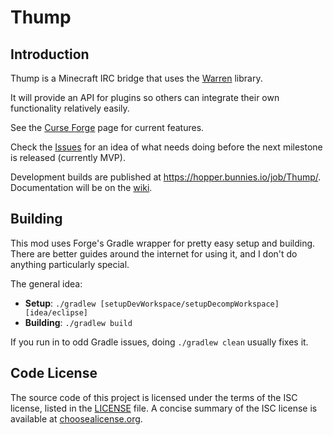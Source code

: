 # Thump

## Introduction
Thump is a Minecraft IRC bridge that uses the [Warren](https://github.com/voxelcarrot/Warren) library.

It will provide an API for plugins so others can integrate their own functionality relatively easily.

See the [Curse Forge](http://minecraft.curseforge.com/mc-mods/231124-thump) page for current features.

Check the [Issues](https://github.com/voxelcarrot/Thump/issues) for an idea of what needs doing before the next milestone is released (currently MVP).

Development builds are published at https://hopper.bunnies.io/job/Thump/. Documentation will be on the [wiki](https://github.com/voxelcarrot/Thump/wiki).

## Building
This mod uses Forge's Gradle wrapper for pretty easy setup and building. There are better guides around the internet for using it, and I don't do anything particularly special.

The general idea:
* **Setup**: `./gradlew [setupDevWorkspace/setupDecompWorkspace] [idea/eclipse]`
* **Building**: `./gradlew build`

If you run in to odd Gradle issues, doing `./gradlew clean` usually fixes it.

## Code License
The source code of this project is licensed under the terms of the ISC license, listed in the [LICENSE](LICENSE.md) file. A concise summary of the ISC license is available at [choosealicense.org](http://choosealicense.com/licenses/isc/).
